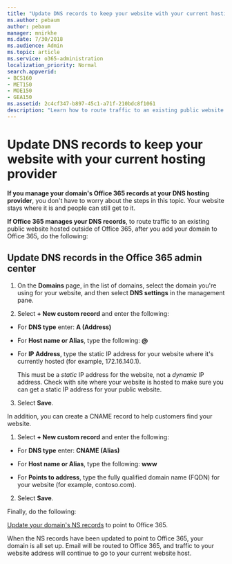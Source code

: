 ```yaml
---
title: "Update DNS records to keep your website with your current hosting provider"
ms.author: pebaum
author: pebaum
manager: mnirkhe
ms.date: 7/30/2018
ms.audience: Admin
ms.topic: article
ms.service: o365-administration
localization_priority: Normal
search.appverid:
- BCS160
- MET150
- MOE150
- GEA150
ms.assetid: 2c4cf347-b897-45c1-a71f-210bdc8f1061
description: "Learn how to route traffic to an existing public website hosted outside of Office 365, if you have set Office 365 to manage DNS records for your custom domain."
---
```


# Update DNS records to keep your website with your current hosting provider

 **If you manage your domain's Office 365 records at your DNS hosting provider**, you don't have to worry about the steps in this topic. Your website stays where it is and people can still get to it. 
  
 **If Office 365 manages your DNS records**, to route traffic to an existing public website hosted outside of Office 365, after you add your domain to Office 365, do the following: 
  
## Update DNS records in the Office 365 admin center

1. On the **Domains** page, in the list of domains, select the domain you're using for your website, and then select **DNS settings** in the management pane. 
    
2. Select **+ New custom record** and enter the following: 
    
  - For **DNS type** enter: **A (Address)**
    
  - For **Host name or Alias**, type the following: **@**
    
  - For **IP Address**, type the static IP address for your website where it's currently hosted (for example, 172.16.140.1). 
    
    This must be a  *static*  IP address for the website, not a  *dynamic*  IP address. Check with site where your website is hosted to make sure you can get a static IP address for your public website. 
    
3. Select **Save**. 
    
In addition, you can create a CNAME record to help customers find your website.
  
1. Select **+ New custom record** and enter the following: 
    
  - For **DNS type** enter: **CNAME (Alias)**
    
  - For **Host name or Alias**, type the following: **www**
    
  - For **Points to address**, type the fully qualified domain name (FQDN) for your website (for example, contoso.com). 
    
2. Select **Save**. 
    
Finally, do the following:
  
[Update your domain's NS records](https://support.office.com/article/a46bec33-2c78-4f45-a96c-b64b2a5bae22.aspx) to point to Office 365. 
  
When the NS records have been updated to point to Office 365, your domain is all set up. Email will be routed to Office 365, and traffic to your website address will continue to go to your current website host.
  

